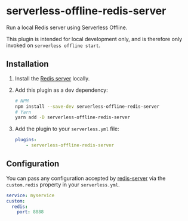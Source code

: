 # serverless-offline-redis-server

Run a local Redis server using Serverless Offline.

This plugin is intended for local development only, and is therefore only invoked on
`serverless offline start`.

## Installation

1. Install the [Redis server](https://redis.io/topics/quickstart) locally.
2. Add this plugin as a dev dependency:

    ```bash
    # NPM
    npm install --save-dev serverless-offline-redis-server
    # Yarn
    yarn add -D serverless-offline-redis-server
    ```
3. Add the plugin to your `serverless.yml` file:

    ```yaml
    plugins:
        - serverless-offline-redis-server
    ```

## Configuration

You can pass any configuration accepted by [redis-server](https://www.npmjs.com/package/redis-server) via the `custom.redis` property in your `serverless.yml`.

```yaml
service: myservice
custom:
  redis:
    port: 8888
```
